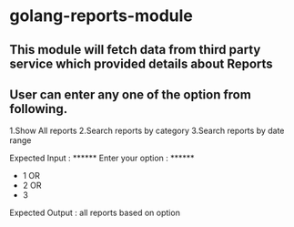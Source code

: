 # golang-reports-module

## This module will fetch data from third party service which provided details about Reports
  
  ## User can enter any one of the option from following.
   1.Show All reports
   2.Search reports by category
   3.Search reports by date range

 Expected Input :
 ****** Enter your option : ******
 * 1  OR
 * 2 OR
 * 3

 Expected Output : all reports based on option
